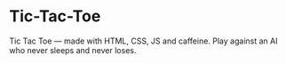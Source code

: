 # Tic-Tac-Toe
Tic Tac Toe — made with HTML, CSS, JS and caffeine. Play against an AI who never sleeps and never loses.
